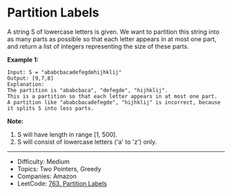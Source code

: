 # Partition Labels

A string S of lowercase letters is given. We want to partition this string into as many parts as possible so that each letter appears in at most one part, and return a list of integers representing the size of these parts.

**Example 1:**
```
Input: S = "ababcbacadefegdehijhklij"
Output: [9,7,8]
Explanation:
The partition is "ababcbaca", "defegde", "hijhklij".
This is a partition so that each letter appears in at most one part.
A partition like "ababcbacadefegde", "hijhklij" is incorrect, because it splits S into less parts.
```
**Note:**
1. S will have length in range [1, 500].
2. S will consist of lowercase letters ('a' to 'z') only.

---

* Difficulty: Medium
* Topics: Two Pointers, Greedy
* Companies: Amazon
* LeetCode: [763. Partition Labels](https://leetcode.com/problems/partition-labels/description/)
